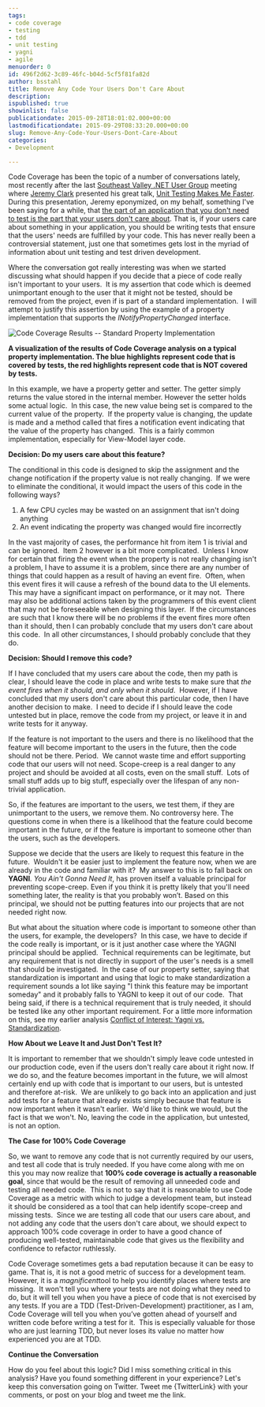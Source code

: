 ```yaml
---
tags:
- code coverage
- testing
- tdd
- unit testing
- yagni
- agile
menuorder: 0
id: 496f2d62-3c89-46fc-b04d-5cf5f81fa82d
author: bsstahl
title: Remove Any Code Your Users Don't Care About
description: 
ispublished: true
showinlist: false
publicationdate: 2015-09-28T18:01:02.000+00:00
lastmodificationdate: 2015-09-29T08:33:20.000+00:00
slug: Remove-Any-Code-Your-Users-Dont-Care-About
categories:
- Development

---
```

Code Coverage has been the topic of a number of conversations lately, most recently after the last [Southeast Valley .NET User Group](https://www.meetup.com/sevdnug/events/223863304/) meeting where [Jeremy Clark](https://twitter.com/jeremybytes) presented his great talk, [Unit Testing Makes Me Faster](http://jeremybytes.com/Demos.aspx#UTMMF).  During this presentation, Jeremy eponymized, on my behalf, something I've been saying for a while, that [the part of an application that you don't need to test is the part that your users don't care about](https://jeremybytes.blogspot.com/2015/02/unit-test-coverage-what-parts-of-your.html). That is, if your users care about something in your application, you should be writing tests that ensure that the users' needs are fulfilled by your code. This has never really been a controversial statement, just one that sometimes gets lost in the myriad of information about unit testing and test driven development.

Where the conversation got really interesting was when we started discussing what should happen if you decide that a piece of code really isn't important to your users.  It is my assertion that code which is deemed unimportant enough to the user that it might not be tested, should be removed from the project, even if is part of a standard implementation.  I will attempt to justify this assertion by using the example of a property implementation that supports the *INotifyPropertyChanged* interface.
 
![Code Coverage Results -- Standard Property Implementation]({PathToRoot}/Images/CodeCoverageDemoProperty_2.png)

**A visualization of the results of Code Coverage analysis on a typical property implementation. The blue highlights represent code that is covered by tests, the red highlights represent code that is NOT covered by tests.**

In this example, we have a property getter and setter. The getter simply returns the value stored in the internal member. However the setter holds some actual logic.  In this case, the new value being set is compared to the current value of the property.  If the property value is changing, the update is made and a method called that fires a notification event indicating that the value of the property has changed.  This is a fairly common implementation, especially for View-Model layer code.

**Decision: Do my users care about this feature?**

The conditional in this code is designed to skip the assignment and the change notification if the property value is not really changing.  If we were to eliminate the conditional, it would impact the users of this code in the following ways?

1. A few CPU cycles may be wasted on an assignment that isn't doing anything
2. An event indicating the property was changed would fire incorrectly


In the vast majority of cases, the performance hit from item 1 is trivial and can be ignored.  Item 2 however is a bit more complicated.  Unless I know for certain that firing the event when the property is not really changing isn't a problem, I have to assume it is a problem, since there are any number of things that could happen as a result of having an event fire.  Often, when this event fires it will cause a refresh of the bound data to the UI elements.  This may have a significant impact on performance, or it may not.  There may also be additional actions taken by the programmers of this event client that may not be foreseeable when designing this layer.  If the circumstances are such that I know there will be no problems if the event fires more often than it should, then I can probably conclude that my users don't care about this code.  In all other circumstances, I should probably conclude that they do.

**Decision: Should I remove this code?**

If I have concluded that my users care about the code, then my path is clear, I should leave the code in place and write tests to make sure that *the event fires when it should, and only when it should*.  However, if I have concluded that my users don't care about this particular code, then I have another decision to make.  I need to decide if I should leave the code untested but in place, remove the code from my project, or leave it in and write tests for it anyway.

If the feature is not important to the users and there is no likelihood that the feature will become important to the users in the future, then the code should not be there. Period.  We cannot waste time and effort supporting code that our users will not need. Scope-creep is a real danger to any project and should be avoided at all costs, even on the small stuff.  Lots of small stuff adds up to big stuff, especially over the lifespan of any non-trivial application.

So, if the features are important to the users, we test them, if they are unimportant to the users, we remove them. No controversy here. The questions come in when there is a likelihood that the feature could become important in the future, or if the feature is important to someone other than the users, such as the developers.

Suppose we decide that the users are likely to request this feature in the future.  Wouldn't it be easier just to implement the feature now, when we are already in the code and familiar with it?  My answer to this is to fall back on **YAGNI**. *You Ain't Gonna Need It*, has proven itself a valuable principal for preventing scope-creep. Even if you think it is pretty likely that you'll need something later, the reality is that you probably won’t. Based on this principal, we should not be putting features into our projects that are not needed right now.

But what about the situation where code is important to someone other than the users, for example, the developers?  In this case, we have to decide if the code really is important, or is it just another case where the YAGNI principal should be applied.  Technical requirements can be legitimate, but any requirement that is not directly in support of the user's needs is a smell that should be investigated.  In the case of our property setter, saying that standardization is important and using that logic to make standardization a requirement sounds a lot like saying "I think this feature may be important someday" and it probably falls to YAGNI to keep it out of our code.  That being said, if there is a technical requirement that is truly needed, it should be tested like any other important requirement. For a little more information on this, see my earlier analysis [Conflict of Interest: Yagni vs. Standardization]({PathToRoot}/Posts/Conflict-of-Interest-YAGNI-vs-Standardization.html).

**How About we Leave It and Just Don't Test It?**

It is important to remember that we shouldn't simply leave code untested in our production code, even if the users don't really care about it right now. If we do so, and the feature becomes important in the future, we will almost certainly end up with code that is important to our users, but is untested and therefore at-risk.  We are unlikely to go back into an application and just add tests for a feature that already exists simply because that feature is now important when it wasn't earlier.  We'd like to think we would, but the fact is that we won't. No, leaving the code in the application, but untested, is not an option.

**The Case for 100% Code Coverage**

So, we want to remove any code that is not currently required by our users, and test all code that is truly needed. If you have come along with me on this you may now realize that **100% code coverage is actually a reasonable goal**, since that would be the result of removing all unneeded code and testing all needed code.  This is not to say that it is reasonable to use Code Coverage as a metric with which to judge a development team, but instead it should be considered as a tool that can help identify scope-creep and missing tests.  Since we are testing all code that our users care about, and not adding any code that the users don't care about, we should expect to approach 100% code coverage in order to have a good chance of producing well-tested, maintainable code that gives us the flexibility and confidence to refactor ruthlessly.

Code Coverage sometimes gets a bad reputation because it can be easy to game. That is, it is not a good metric of success for a development team. However, it is a *magnificent*tool to help you identify places where tests are missing.  It won't tell you where your tests are not doing what they need to do, but it will tell you when you have a piece of code that is not exercised by any tests. If you are a TDD (Test-Driven-Development) practitioner, as I am, Code Coverage will tell you when you’ve gotten ahead of yourself and written code before writing a test for it.  This is especially valuable for those who are just learning TDD, but never loses its value no matter how experienced you are at TDD.

**Continue the Conversation**

How do you feel about this logic? Did I miss something critical in this analysis? Have you found something different in your experience? Let's keep this conversation going on Twitter. Tweet me {TwitterLink} with your comments, or post on your blog and tweet me the link.